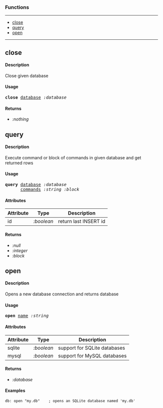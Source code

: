 ### Functions

---

<!--ts-->
   * [close](#close)
   * [query](#query)
   * [open](#open)
<!--te-->

---


## close

#### Description

Close given database

#### Usage

<pre>
<b>close</b> <ins>database</ins> <i>:database</i>
</pre>

#### Returns

- *:nothing*


## query

#### Description

Execute command or block of commands in given database and get returned rows

#### Usage

<pre>
<b>query</b> <ins>database</ins> <i>:database</i>
      <ins>commands</ins> <i>:string</i> <i>:block</i>
</pre>
#### Attributes

|Attribute|Type|Description|
|---|---|---|
|id|<i>:boolean</i>|return last INSERT id|

#### Returns

- *:null*
- *:integer*
- *:block*


## open

#### Description

Opens a new database connection and returns database

#### Usage

<pre>
<b>open</b> <ins>name</ins> <i>:string</i>
</pre>
#### Attributes

|Attribute|Type|Description|
|---|---|---|
|sqlite|<i>:boolean</i>|support for SQLite databases|
|mysql|<i>:boolean</i>|support for MySQL databases|

#### Returns

- *:database*

#### Examples

```red
db: open "my.db"    ; opens an SQLite database named 'my.db'
```